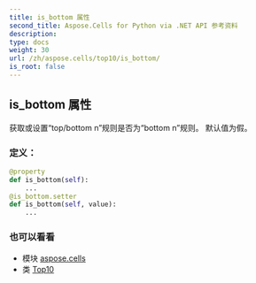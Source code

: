 ```yaml
---
title: is_bottom 属性
second_title: Aspose.Cells for Python via .NET API 参考资料
description:
type: docs
weight: 30
url: /zh/aspose.cells/top10/is_bottom/
is_root: false
---
```

## is_bottom 属性

获取或设置“top/bottom n”规则是否为“bottom n”规则。
默认值为假。
### 定义：
```python
@property
def is_bottom(self):
    ...
@is_bottom.setter
def is_bottom(self, value):
    ...
```

### 也可以看看
* 模块 [aspose.cells](../../)
* 类 [Top10](/cells/python-net/zh/aspose.cells/top10)
